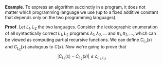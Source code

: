 **Example**. To express an algorithm succinctly in a program, it does not matter which programming language we use (up to a fixed additive constant that depends only on the two programming languages).

**Proof**. Let $L_1, L_2$ the two languages. Consider the lexicographic enumeration of all syntactically correct $L_1, L_2$ programs $\lambda_1, \lambda_2, \ldots$ and $\pi_1, \pi_2, \ldots$, which can be viewed as computing partial recursive functions. We can define $C_{L_1}(x)$ and $C_{L_2}(x)$ analogous to $C(x)$. Now we're going to prove that
$$
|C_{L_1}(x) - C_{L_2}(x)| \le c_{L_1, L_2}
$$


